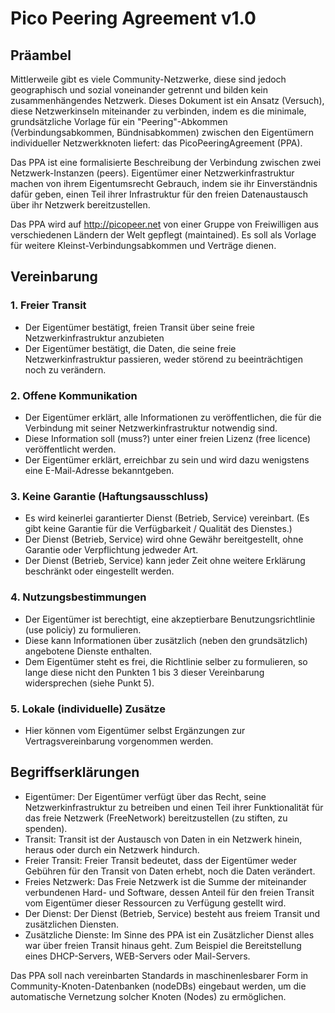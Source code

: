 # Pico Peering Agreement v1.0 #

## Präambel ##

Mittlerweile gibt es viele Community-Netzwerke, diese sind jedoch geographisch und sozial voneinander getrennt und bilden kein zusammenhängendes Netzwerk. Dieses Dokument ist ein Ansatz (Versuch), diese Netzwerkinseln miteinander zu verbinden, indem es die minimale, grundsätzliche Vorlage für ein "Peering"-Abkommen (Verbindungsabkommen, Bündnisabkommen) zwischen den Eigentümern individueller Netzwerkknoten liefert: das PicoPeeringAgreement (PPA).

Das PPA ist eine formalisierte Beschreibung der Verbindung zwischen zwei Netzwerk-Instanzen (peers). Eigentümer einer Netzwerkinfrastruktur machen von ihrem Eigentumsrecht Gebrauch, indem sie ihr Einverständnis dafür geben, einen Teil ihrer Infrastruktur für den freien Datenaustausch über ihr Netzwerk bereitzustellen.

Das PPA wird auf http://picopeer.net von einer Gruppe von Freiwilligen aus verschiedenen Ländern der Welt gepflegt (maintained). Es soll als Vorlage für weitere Kleinst-Verbindungsabkommen und Verträge dienen.

## Vereinbarung ##

### 1. Freier Transit ###
* Der Eigentümer bestätigt, freien Transit über seine freie Netzwerkinfrastruktur anzubieten
* Der Eigentümer bestätigt, die Daten, die seine freie Netzwerkinfrastruktur passieren, weder störend zu beeinträchtigen noch zu verändern.

### 2. Offene Kommunikation ###
* Der Eigentümer erklärt, alle Informationen zu veröffentlichen, die für die Verbindung mit seiner Netzwerkinfrastruktur notwendig sind.
* Diese Information soll (muss?) unter einer freien Lizenz (free licence) veröffentlicht werden.
* Der Eigentümer erklärt, erreichbar zu sein und wird dazu wenigstens eine E-Mail-Adresse bekanntgeben.

### 3. Keine Garantie (Haftungsausschluss) ###
* Es wird keinerlei garantierter Dienst (Betrieb, Service) vereinbart. (Es gibt keine Garantie für die Verfügbarkeit / Qualität des Dienstes.)
* Der Dienst (Betrieb, Service) wird ohne Gewähr bereitgestellt, ohne Garantie oder Verpflichtung jedweder Art.
* Der Dienst (Betrieb, Service) kann jeder Zeit ohne weitere Erklärung beschränkt oder eingestellt werden.

### 4. Nutzungsbestimmungen ###
* Der Eigentümer ist berechtigt, eine akzeptierbare Benutzungsrichtlinie (use policiy) zu formulieren.
* Diese kann Informationen über zusätzlich (neben den grundsätzlich) angebotene Dienste enthalten.
* Dem Eigentümer steht es frei, die Richtlinie selber zu formulieren, so lange diese nicht den Punkten 1 bis 3 dieser Vereinbarung widersprechen (siehe Punkt 5).

### 5. Lokale (individuelle) Zusätze ###

* Hier können vom Eigentümer selbst Ergänzungen zur Vertragsvereinbarung vorgenommen werden.

## Begriffserklärungen ##

* Eigentümer: Der Eigentümer verfügt über das Recht, seine Netzwerkinfrastruktur zu betreiben und einen Teil ihrer Funktionalität für das freie Netzwerk (FreeNetwork) bereitzustellen (zu stiften, zu spenden).
* Transit: Transit ist der Austausch von Daten in ein Netzwerk hinein, heraus oder durch ein Netzwerk hindurch.
* Freier Transit: Freier Transit bedeutet, dass der Eigentümer weder Gebühren für den Transit von Daten erhebt, noch die Daten verändert.
* Freies Netzwerk: Das Freie Netzwerk ist die Summe der miteinander verbundenen Hard- und Software, dessen Anteil für den freien Transit vom Eigentümer dieser Ressourcen zu Verfügung gestellt wird.
* Der Dienst: Der Dienst (Betrieb, Service) besteht aus freiem Transit und zusätzlichen Diensten.
* Zusätzliche Dienste: Im Sinne des PPA ist ein Zusätzlicher Dienst alles war über freien Transit hinaus geht. Zum Beispiel die Bereitstellung eines DHCP-Servers, WEB-Servers oder Mail-Servers.

Das PPA soll nach vereinbarten Standards in maschinenlesbarer Form in Community-Knoten-Datenbanken (nodeDBs) eingebaut werden, um die automatische Vernetzung solcher Knoten (Nodes) zu ermöglichen.
